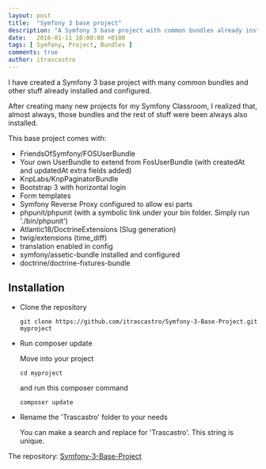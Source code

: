 ```yaml
---
layout: post
title:  "Symfony 3 base project"
description: "A Symfony 3 base project with common bundles already installed"
date:   2016-01-11 10:00:00 +0100
tags: [ Symfony, Project, Bundles ]
comments: true
author: itrascastro
---
```


I have created a Symfony 3 base project with many common bundles and other stuff already installed and configured.

After creating many new projects for my Symfony Classroom, I realized that, almost always, those bundles and the rest of stuff were been always also installed.

This base project comes with:

- FriendsOfSymfony/FOSUserBundle
- Your own UserBundle to extend from FosUserBundle (with createdAt and updatedAt extra fields added)
- KnpLabs/KnpPaginatorBundle
- Bootstrap 3 with horizontal login
- Form templates
- Symfony Reverse Proxy configured to allow esi parts
- phpunit/phpunit (with a symbolic link under your bin folder. Simply run './bin/phpunit')
- Atlantic18/DoctrineExtensions (Slug generation)
- twig/extensions (time_diff)
- translation enabled in config
- symfony/assetic-bundle installed and configured
- doctrine/doctrine-fixtures-bundle

## Installation

- Clone the repository

  ```
  git clone https://github.com/itrascastro/Symfony-3-Base-Project.git myproject
  ```

- Run composer update

  Move into your project

  ```
  cd myproject
  ```

  and run this composer command

  ```
  composer update
  ```

- Rename the 'Trascastro' folder to your needs

  You can make a search and replace for 'Trascastro'. This string is unique.

The repository: [Symfony-3-Base-Project](https://github.com/itrascastro/Symfony-3-Base-Project)
